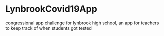 # LynbrookCovid19App
congressional app challenge for lynbrook high school, an app for teachers to keep track of when students got tested
